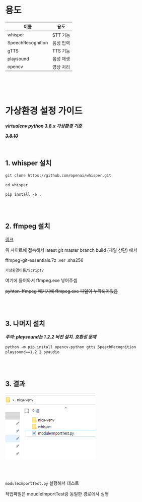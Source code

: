 # 용도

| <center> 이름 </center> | <center> 용도 </center> |
|:---|:---:|
| whisper | STT 기능 |
| SpeechRecognition | 음성 입력 |
| gTTS | TTS 기능 |
| playsound | 음성 재생 |
| opencv | 영상 처리 |


<br><br><br>

# 가상환경 설정 가이드

***virtualenv python 3.8.x 가상환경 기준*** 

~~***3.8.10***~~

<br>

## 1. whisper 설치


```
git clone https://github.com/openai/whisper.git
```

```
cd whisper
```
```
pip install -e .
```

<br><br>

## 2. ffmpeg 설치

[링크](https://www.gyan.dev/ffmpeg/builds/)

위 사이트에 접속해서 latest git master branch build (제일 상단) 에서

ffmpeg-git-essentials.7z
.ver .sha256

```
가상환경이름/Script/
```
여기에 들어와서 ffmpeg.exe 넣어주셈

~~pyhton-ffmpeg 패키지에 ffmpeg.exe 파일이 누락되어있음~~


<br><br>

## 3. 나머지 설치

***주의: playsound는 1.2.2 버전 설치. 호환성 문제***

```
python -m pip install opencv-python gtts SpeechRecognition playsound==1.2.2 pyaudio

```

<br><br>

## 3. 결과

![result.png](result.png)

<br><br>

``moduleImportTest.py`` 실행해서 테스트

작업파일은 moudleImportTest랑 동일한 경로에서 실행
